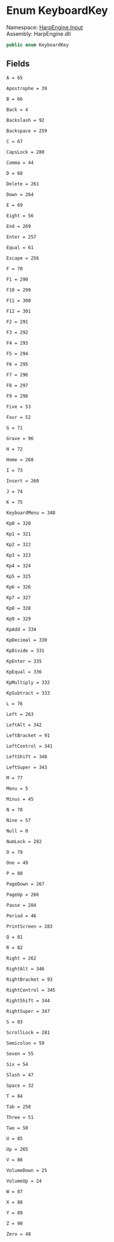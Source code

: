# <a id="HarpEngine_Input_KeyboardKey"></a> Enum KeyboardKey

Namespace: [HarpEngine.Input](HarpEngine.Input.md)  
Assembly: HarpEngine.dll  

```csharp
public enum KeyboardKey
```

## Fields

`A = 65` 

`Apostrophe = 39` 

`B = 66` 

`Back = 4` 

`Backslash = 92` 

`Backspace = 259` 

`C = 67` 

`CapsLock = 280` 

`Comma = 44` 

`D = 68` 

`Delete = 261` 

`Down = 264` 

`E = 69` 

`Eight = 56` 

`End = 269` 

`Enter = 257` 

`Equal = 61` 

`Escape = 256` 

`F = 70` 

`F1 = 290` 

`F10 = 299` 

`F11 = 300` 

`F12 = 301` 

`F2 = 291` 

`F3 = 292` 

`F4 = 293` 

`F5 = 294` 

`F6 = 295` 

`F7 = 296` 

`F8 = 297` 

`F9 = 298` 

`Five = 53` 

`Four = 52` 

`G = 71` 

`Grave = 96` 

`H = 72` 

`Home = 268` 

`I = 73` 

`Insert = 260` 

`J = 74` 

`K = 75` 

`KeyboardMenu = 348` 

`Kp0 = 320` 

`Kp1 = 321` 

`Kp2 = 322` 

`Kp3 = 323` 

`Kp4 = 324` 

`Kp5 = 325` 

`Kp6 = 326` 

`Kp7 = 327` 

`Kp8 = 328` 

`Kp9 = 329` 

`KpAdd = 334` 

`KpDecimal = 330` 

`KpDivide = 331` 

`KpEnter = 335` 

`KpEqual = 336` 

`KpMultiply = 332` 

`KpSubtract = 333` 

`L = 76` 

`Left = 263` 

`LeftAlt = 342` 

`LeftBracket = 91` 

`LeftControl = 341` 

`LeftShift = 340` 

`LeftSuper = 343` 

`M = 77` 

`Menu = 5` 

`Minus = 45` 

`N = 78` 

`Nine = 57` 

`Null = 0` 

`NumLock = 282` 

`O = 79` 

`One = 49` 

`P = 80` 

`PageDown = 267` 

`PageUp = 266` 

`Pause = 284` 

`Period = 46` 

`PrintScreen = 283` 

`Q = 81` 

`R = 82` 

`Right = 262` 

`RightAlt = 346` 

`RightBracket = 93` 

`RightControl = 345` 

`RightShift = 344` 

`RightSuper = 347` 

`S = 83` 

`ScrollLock = 281` 

`Semicolon = 59` 

`Seven = 55` 

`Six = 54` 

`Slash = 47` 

`Space = 32` 

`T = 84` 

`Tab = 258` 

`Three = 51` 

`Two = 50` 

`U = 85` 

`Up = 265` 

`V = 86` 

`VolumeDown = 25` 

`VolumeUp = 24` 

`W = 87` 

`X = 88` 

`Y = 89` 

`Z = 90` 

`Zero = 48` 

